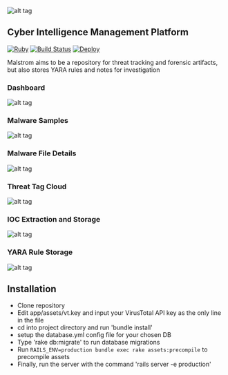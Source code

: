 ![alt tag](app/assets/images/Malstrom.png)  

Cyber Intelligence Management Platform
---------
[![Ruby](https://img.shields.io/badge/ruby-2.4.2-green.svg)]()
[![Build Status](https://travis-ci.org/opensourcesec/malstrom.svg?branch=master)](https://travis-ci.org/opensourcesec/malstrom)
[![Deploy](https://www.herokucdn.com/deploy/button.svg)](https://heroku.com/deploy)

Malstrom aims to be a repository for threat tracking and forensic artifacts, but also stores YARA rules and notes for investigation

### Dashboard
![alt tag](docs/malstrom_dash.png)

### Malware Samples
![alt tag](docs/malware_samples.png)

### Malware File Details
![alt tag](docs/sample_analysis.png)

### Threat Tag Cloud
![alt tag](docs/tag_cloud.png)

### IOC Extraction and Storage
![alt tag](docs/ioc_imports.png)

### YARA Rule Storage
![alt tag](docs/yara_rules.png)

Installation
---------
* Clone repository
* Edit app/assets/vt.key and input your VirusTotal API key as the only line in the file
* cd into project directory and run 'bundle install'
* setup the database.yml config file for your chosen DB
* Type 'rake db:migrate' to run database migrations
* Run 
`RAILS_ENV=production bundle exec rake assets:precompile` to precompile assets
* Finally, run the server with the command 'rails server -e production'
